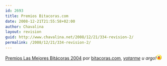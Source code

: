 ```yaml
---
id: 2693
title: Premios Bitacoras.com
date: 2008-12-21T21:55:58+02:00
author: Chavalina
layout: revision
guid: http://www.chavalina.net/2008/12/21/334-revision-2/
permalink: /2008/12/21/334-revision-2/
---
```

<a href="http://www.bitacoras.com/premios/" target="_blank">Premios Las Mejores Bitácoras 2004</a> por <a href="http://www.bitacoras.com" target="_blank">bitacoras.com</a>, _<a href="http://www.bitacoras.com/premios/vota.php?num_bit=2090" target="_blank">votarme</a> u argo!_![emo](/imagenes/emoticonos/risa.gif)
